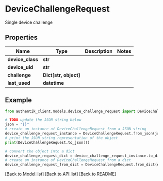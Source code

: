 # DeviceChallengeRequest

Single device challenge

## Properties

Name | Type | Description | Notes
------------ | ------------- | ------------- | -------------
**device_class** | **str** |  | 
**device_uid** | **str** |  | 
**challenge** | **Dict[str, object]** |  | 
**last_used** | **datetime** |  | 

## Example

```python
from authentik_client.models.device_challenge_request import DeviceChallengeRequest

# TODO update the JSON string below
json = "{}"
# create an instance of DeviceChallengeRequest from a JSON string
device_challenge_request_instance = DeviceChallengeRequest.from_json(json)
# print the JSON string representation of the object
print(DeviceChallengeRequest.to_json())

# convert the object into a dict
device_challenge_request_dict = device_challenge_request_instance.to_dict()
# create an instance of DeviceChallengeRequest from a dict
device_challenge_request_from_dict = DeviceChallengeRequest.from_dict(device_challenge_request_dict)
```
[[Back to Model list]](../README.md#documentation-for-models) [[Back to API list]](../README.md#documentation-for-api-endpoints) [[Back to README]](../README.md)


